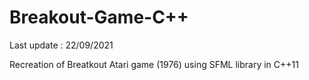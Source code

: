 # Breakout-Game-C++

Last update : 22/09/2021

Recreation of Breatkout Atari game (1976) using SFML library in C++11
